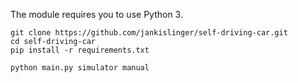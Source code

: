 The module requires you to use Python 3.
```
git clone https://github.com/jankislinger/self-driving-car.git
cd self-driving-car
pip install -r requirements.txt
```

```
python main.py simulator manual
```
